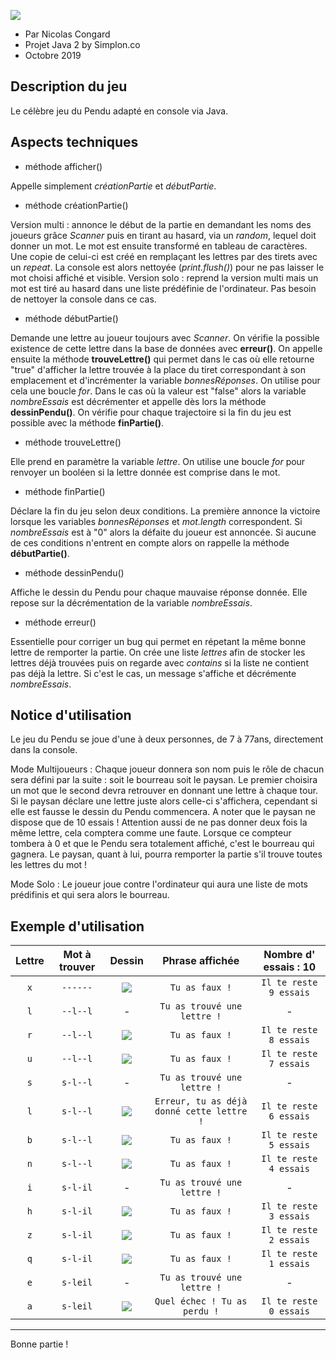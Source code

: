 ![](https://zupimages.net/up/19/44/nxs1.jpeg)


* Par Nicolas Congard
* Projet Java 2 by Simplon.co 
* Octobre 2019

## Description du jeu
Le célèbre jeu du Pendu adapté en console via Java.

## Aspects techniques 
* méthode afficher()

Appelle simplement *créationPartie* et *débutPartie*.

* méthode créationPartie()

Version multi : annonce le début de la partie en demandant les noms des joueurs grâce *Scanner* puis en tirant au hasard, via un *random*, lequel doit donner un mot. Le mot est ensuite transformé en tableau de caractères. Une copie de celui-ci est créé en remplaçant les lettres par des tirets avec un *repeat*. La console est alors nettoyée (*print.flush()*) pour ne pas laisser le mot choisi affiché et visible.
Version solo : reprend la version multi mais un mot est tiré au hasard dans une liste prédéfinie de l'ordinateur. Pas besoin de nettoyer la console dans ce cas.

* méthode débutPartie()

Demande une lettre au joueur toujours avec *Scanner*. On vérifie la possible existence de cette lettre dans la base de données avec **erreur()**. On appelle ensuite la méthode **trouveLettre()** qui permet dans le cas où elle retourne "true" d'afficher la lettre trouvée à la place du tiret correspondant à son emplacement et d'incrémenter la variable *bonnesRéponses*. On utilise pour cela une boucle *for*. Dans le cas où la valeur est "false" alors la variable *nombreEssais* est décrémenter et appelle dès lors la méthode **dessinPendu()**. On vérifie pour chaque trajectoire si la fin du jeu est possible avec la méthode **finPartie()**.

* méthode trouveLettre()

Elle prend en paramètre la variable *lettre*. On utilise une boucle *for* pour renvoyer un booléen si la lettre donnée est comprise dans le mot.

* méthode finPartie()

Déclare la fin du jeu selon deux conditions. La première annonce la victoire lorsque les variables *bonnesRéponses* et
*mot.length* correspondent. Si *nombreEssais* est à "0" alors la défaite du joueur est annoncée. Si aucune de ces 
conditions n'entrent en compte alors on rappelle la méthode **débutPartie()**.

* méthode dessinPendu()

Affiche le dessin du Pendu pour chaque mauvaise réponse donnée. Elle repose sur la décrémentation de la variable *nombreEssais*.

* méthode erreur()

Essentielle pour corriger un bug qui permet en répetant la même bonne lettre de remporter la partie. On crée une liste *lettres* afin de stocker les lettres déjà trouvées puis on regarde avec *contains* si la liste ne contient pas déjà la lettre. Si c'est le cas, un message s'affiche et décrémente *nombreEssais*.  

## Notice d'utilisation
Le jeu du Pendu se joue d'une à deux personnes, de 7 à 77ans, directement dans la console. 

Mode Multijoueurs : Chaque joueur donnera son nom puis le rôle de chacun sera défini par la suite : soit le bourreau soit le paysan. Le premier choisira un mot que le second devra retrouver en donnant une lettre à chaque tour. Si le paysan déclare une lettre juste alors celle-ci s'affichera, cependant si elle est fausse le dessin du Pendu commencera. A noter que le paysan ne dispose que de 10 essais ! Attention aussi de ne pas donner deux fois la même lettre, cela comptera comme une faute. Lorsque ce compteur tombera à 0 et que le Pendu sera totalement affiché, c'est le bourreau qui gagnera. Le paysan, quant à lui, pourra remporter la partie s'il trouve toutes les lettres du mot !

Mode Solo : Le joueur joue contre l'ordinateur qui aura une liste de mots prédifinis et qui sera alors le bourreau.

## Exemple d'utilisation

| Lettre |   Mot à trouver  | Dessin |       Phrase affichée     | Nombre d' essais : 10 |
|:------:|:----------------:|:------:|:-------------------------:|:---------------------:|
|   `x`  |`------`|![](https://nsa40.casimages.com/img/2019/11/03/mini_191103051728879493.png) |`Tu as faux !`|`Il te reste 9 essais`|
|   `l`  |`--l--l`          |   -    |`Tu as trouvé une lettre !`|           -           |
|   `r`  |`--l--l`|![](https://nsa40.casimages.com/img/2019/11/03/mini_191103053424534311.png) |`Tu as faux !`|`Il te reste 8 essais`|
|   `u`  |`--l--l`|![](https://nsa40.casimages.com/img/2019/11/03/mini_19110305172717326.png) |`Tu as faux !`|`Il te reste 7 essais`|
|   `s`  |`s-l--l`          |   -    |`Tu as trouvé une lettre !`|           -           |
|   `l`  |`s-l--l`|![](https://nsa40.casimages.com/img/2019/11/03/mini_191103051726902739.png) |`Erreur, tu as déjà donné cette lettre !`|`Il te reste 6 essais`| 
|   `b`  |`s-l--l`|![](https://nsa40.casimages.com/img/2019/11/03/mini_191103051727600683.png) |`Tu as faux !`|`Il te reste 5 essais`|
|   `n`  |`s-l--l`|![](https://nsa40.casimages.com/img/2019/11/03/mini_191103051727282969.png) |`Tu as faux !` |`Il te reste 4 essais`|
|   `i`  |`s-l-il`          |   -    |`Tu as trouvé une lettre !`|           -           |
|   `h`  |`s-l-il`|![](https://nsa40.casimages.com/img/2019/11/03/mini_191103051727853691.png) |`Tu as faux !`|`Il te reste 3 essais`|
|   `z`  |`s-l-il`|![](https://nsa40.casimages.com/img/2019/11/03/mini_191103051728107682.png) |`Tu as faux !`|`Il te reste 2 essais`|
|   `q`  |`s-l-il`|![](https://nsa40.casimages.com/img/2019/11/03/mini_191103051728107682.png) |`Tu as faux !`|`Il te reste 1 essais`|
|   `e`  |`s-leil`          |   -    |`Tu as trouvé une lettre !`|           -           |
|   `a`  |`s-leil`|![](https://nsa40.casimages.com/img/2019/11/03/mini_191103051728622617.png) |`Quel échec ! Tu as perdu !`|`Il te reste 0 essais`|

------
Bonne partie !
